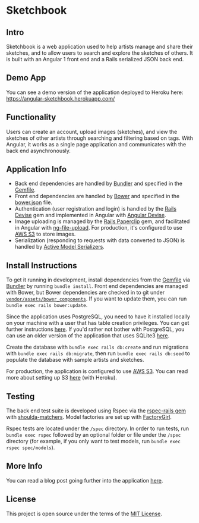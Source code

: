 # Sketchbook

## Intro
Sketchbook is a web application used to help artists manage and share their sketches, and to allow users to search and explore the sketches of others. It is built with an Angular 1 front end and a Rails serialized JSON back end.

## Demo App
You can see a demo version of the application deployed to Heroku here: https://angular-sketchbook.herokuapp.com/

## Functionality
Users can create an account, upload images (sketches), and view the sketches of other artists through searching and filtering based on tags. With Angular, it works as a single page application and communicates with the back end asynchronously.

## Application Info
- Back end dependencies are handled by [Bundler][bundler] and specified in the [Gemfile][gemfile].
- Front end dependencies are handled by [Bower][bower] and specified in the [bower.json][bower.json] file.
- Authentication (user registration and login) is handled by the [Rails Devise][devise] gem and implemented in Angular with [Angular Devise][angular-devise].
- Image uploading is managed by the [Rails Paperclip][paperclip] gem, and facilitated in Angular with [ng-file-upload][ng-file-upload]. For production, it's configured to use [AWS S3][s3] to store images.
- Serialization (responding to requests with data converted to JSON) is handled by [Active Model Serializers][active-model-serializers].

## Install Instructions
To get it running in development, install dependencies from the [Gemfile][gemfile] via [Bundler][bundler] by running `bundle install`. Front end dependencies are managed with Bower, but Bower dependencies are checked in to git under [`vendor/assets/bower_components`][vendor]. If you want to update them, you can run `bundle exec rails bower:update`.

Since the application uses PostgreSQL, you need to have it installed locally on your machine with a user that has table creation privileges. You can get further instructions [here][postgres-local-setup]. If you'd rather not bother with PostgreSQL, you can use an older version of the application that uses SQLite3 [here][old-version-1].

Create the database with `bundle exec rails db:create` and run migrations with `bundle exec rails db:migrate`, then run `bundle exec rails db:seed` to populate the database with sample artists and sketches.

For production, the application is configured to use [AWS S3][s3]. You can read more about setting up S3 [here][heroku-s3-setup] (with Heroku).

## Testing
The back end test suite is developed using Rspec via the [rspec-rails gem][rspec-rails] with [shoulda-matchers][shoulda]. Model factories are set up with [FactoryGirl][factory-girl].

Rspec tests are located under the `/spec` directory. In order to run tests, run `bundle exec rspec` followed by an optional folder or file under the `/spec` directory (for example, if you only want to test models, run `bundle exec rspec spec/models`).

## More Info
You can read a blog post going further into the application [here][blog-post].

## License
This project is open source under the terms of the [MIT License][mit].

[bundler]: http://bundler.io/
[gemfile]: https://github.com/MitulMistry/sketchbook/blob/master/Gemfile
[bower]: https://bower.io/
[bower.json]: https://github.com/MitulMistry/sketchbook/blob/master/bower.json
[devise]: https://github.com/plataformatec/devise
[angular-devise]: https://github.com/cloudspace/angular_devise
[paperclip]: https://github.com/thoughtbot/paperclip
[ng-file-upload]: https://github.com/danialfarid/ng-file-upload
[s3]: https://aws.amazon.com/s3/
[active-model-serializers]: https://github.com/rails-api/active_model_serializers
[vendor]: https://github.com/MitulMistry/sketchbook/tree/master/vendor/assets/bower_components
[postgres-local-setup]: https://devcenter.heroku.com/articles/heroku-postgresql#local-setup
[old-version-1]: https://github.com/MitulMistry/sketchbook/tree/c0a0dc6d35e8a459846ffb7a57b1f3f3eb5aa4b2
[heroku-s3-setup]: https://devcenter.heroku.com/articles/s3
[rspec-rails]: https://github.com/rspec/rspec-rails
[shoulda]: https://github.com/thoughtbot/shoulda-matchers
[factory-girl]: https://github.com/thoughtbot/factory_girl_rails
[blog-post]: http://mitulmistry.github.io/javascript/rails/angular-rails-app/
[mit]: http://opensource.org/licenses/MIT
